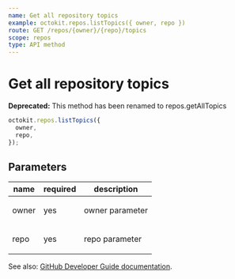 ```yaml
---
name: Get all repository topics
example: octokit.repos.listTopics({ owner, repo })
route: GET /repos/{owner}/{repo}/topics
scope: repos
type: API method
---
```


# Get all repository topics

**Deprecated:** This method has been renamed to repos.getAllTopics

```js
octokit.repos.listTopics({
  owner,
  repo,
});
```

## Parameters

<table>
  <thead>
    <tr>
      <th>name</th>
      <th>required</th>
      <th>description</th>
    </tr>
  </thead>
  <tbody>
    <tr><td>owner</td><td>yes</td><td>

owner parameter

</td></tr>
<tr><td>repo</td><td>yes</td><td>

repo parameter

</td></tr>
  </tbody>
</table>

See also: [GitHub Developer Guide documentation](https://developer.github.com/v3/repos/#get-all-repository-topics).
